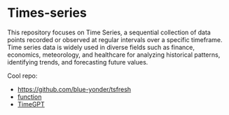 # Times-series

This repository focuses on Time Series, a sequential collection of data points recorded or observed at regular intervals over a specific timeframe. 
Time series data is widely used in diverse fields such as finance, economics, meteorology, and healthcare for analyzing historical patterns,
identifying trends, and forecasting future values.

Cool repo:
- https://github.com/blue-yonder/tsfresh
- [function](https://github.com/functime-org/functime)
- [TimeGPT](https://docs.nixtla.io/docs/getting-started-about_timegpt)
